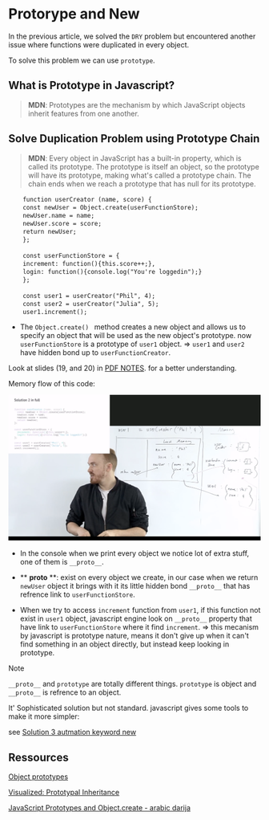 # Protorype and New

In the previous article, we solved the `DRY` problem but encountered another issue where functions were duplicated in every object.

To solve this problem we can use `prototype`.

## What is Prototype in Javascript?

> **MDN**: Prototypes are the mechanism by which JavaScript objects inherit features from one another.

## Solve Duplication Problem using Prototype Chain

> **MDN**: Every object in JavaScript has a built-in property, which is called its prototype. The prototype is itself an object, so the prototype will have its prototype, making what's called a prototype chain. The chain ends when we reach a prototype that has null for its prototype.

```
    function userCreator (name, score) {
    const newUser = Object.create(userFunctionStore);
    newUser.name = name;
    newUser.score = score;
    return newUser;
    };

    const userFunctionStore = {
    increment: function(){this.score++;},
    login: function(){console.log("You're loggedin");}
    };

    const user1 = userCreator("Phil", 4);
    const user2 = userCreator("Julia", 5);
    user1.increment();

```

- The `Object.create() ` method creates a new object and allows us to specify an object that will be used as the new object's prototype. now `userFunctionStore` is a prototype of `user1` object. => `user1` and `user2` have hidden bond up to `userFunctionCreator`.

Look at slides (19, and 20) in [PDF NOTES](https://github.com/Xperaz/OOP-Hard-Parts/blob/main/javascript-hard-parts-oop.pdf). for a better understanding.

Memory flow of this code:

![](images/img2.png?raw=true)


- In the console when we print every object we notice lot of extra stuff, one of them is `__proto__`.
- ** __proto__ **:  exist on every object we create, in our case when we return `newUser` object it brings with it its little hidden bond `__proto__` that has refrence link to `userFunctionStore`.

- When we try to access `increment` function from `user1`, if this function not exist in `user1` object, javascript engine look on `__proto__` property that have link to `userFunctionStore` where it find `increment`. => this mecanism by javascript is prototype nature, means it don't give up when it can't find something in an object directly, but instead keep looking in prototype.

> [!NOTE]  
> `__proto__` and `prototype` are totally different things. `prototype` is object and `__proto__` is refrence to an object.

It' Sophisticated solution but not standard. javascript gives some tools to make it more simpler:

see [Solution 3 autmation keyword new](https://github.com/Xperaz/OOP-Hard-Parts/blob/main/Notes/4-New_Keyword.md)



## Ressources

[Object prototypes](https://developer.mozilla.org/en-US/docs/Learn/JavaScript/Objects/Object_prototypes)

[Visualized: Prototypal Inheritance](https://dev.to/lydiahallie/javascript-visualized-prototypal-inheritance-47co)

[JavaScript Prototypes and Object.create - arabic darija](https://www.youtube.com/watch?v=UC7Jirtw1Bo&list=PLpXCAa5_yklf_vMBI4s4d5EhBOpyGe4br&index=44&t=4s)
